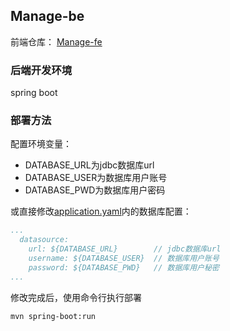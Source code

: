 ## Manage-be

前端仓库： [Manage-fe](https://github.com/LinLorry/Manage-fe)

### 后端开发环境
 spring boot
 
### 部署方法

配置环境变量：
- DATABASE_URL为jdbc数据库url
- DATABASE_USER为数据库用户账号
- DATABASE_PWD为数据库用户密码

或直接修改[application.yaml](src/main/resources/application.yaml)内的数据库配置：
```yaml
...
  datasource:
    url: ${DATABASE_URL}        // jdbc数据库url
    username: ${DATABASE_USER}  // 数据库用户账号
    password: ${DATABASE_PWD}   // 数据库用户秘密
...
```

修改完成后，使用命令行执行部署

```shell script
mvn spring-boot:run
```
